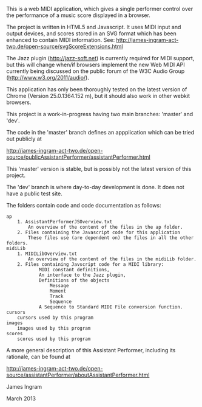This is a web MIDI application, which gives a single performer control over the performance of a music score displayed in a browser.

The project is written in HTML5 and Javascript. It uses MIDI input and output devices, and scores stored in an SVG format which has been enhanced to contain MIDI information. See: http://james-ingram-act-two.de/open-source/svgScoreExtensions.html

The Jazz plugin (http://jazz-soft.net) is currently required for MIDI support, but this will change when/if browsers implement the new Web MIDI API currently being discussed on the public forum of the W3C Audio Group (http://www.w3.org/2011/audio/).

This application has only been thoroughly tested on the latest version of Chrome (Version 25.0.1364.152 m), but it should also work in other webkit browsers. 

This project is a work-in-progress having two main branches: 'master' and 'dev'.

The code in the 'master' branch defines an appplication which can be tried out publicly at

http://james-ingram-act-two.de/open-source/publicAssistantPerformer/assistantPerformer.html

This 'master' version is stable, but is possibly not the latest version of this project.

The 'dev' branch is where day-to-day development is done. It does not have a public test site.

The folders contain code and code documentation as follows:

	ap
		1. AssistantPerformerJSOverview.txt
			An overview of the content of the files in the ap folder.
		2. Files containing the Javascript code for this application
			These files use (are dependent on) the files in all the other folders.
	midiLib
		1. MIDILibOverview.txt
			An overview of the content of the files in the midiLib folder.
		2. Files containing Javscript code for a MIDI library:
				MIDI constant definitions,
				An interface to the Jazz plugin,
				Definitions of the objects
					Message
					Moment
					Track
					Sequence
				A Sequence to Standard MIDI File conversion function.
	cursors
		cursors used by this program
	images
		images used by this program
	scores
		scores used by this program


A more general description of this Assistant Performer, including its rationale, can be found at

http://james-ingram-act-two.de/open-source/assistantPerformer/aboutAssistantPerformer.html

James Ingram

March 2013


